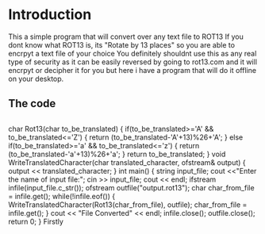 # Introduction
This a simple program that will convert over any text file to ROT13
If you dont know what ROT13 is, its "Rotate by 13 places" so you are able to encrpyt a text file of your choice
You definitely shouldnt use this as any real type of security as it can be easily reversed by going to rot13.com and it will encrpyt or decipher it for you but here i have a
program that will do it offline on your desktop.
## The code
##
char Rot13(char to_be_translated)
{
if(to_be_translated>='A' && to_be_translated<='Z')
{
return (to_be_translated-'A'+13)%26+'A';
}
else if(to_be_translated>='a' && to_be_translated<='z')
{
return (to_be_translated-'a'+13)%26+'a';
}
return to_be_translated;
}
void WriteTranslatedCharacter(char translated_character, ofstream& output)
{
output << translated_character;
}
int main()
{
string input_file;
cout <<"Enter the name of input file:";
cin >> input_file;
cout << endl;
ifstream infile(input_file.c_str());
ofstream outfile("output.rot13");
char char_from_file = infile.get();
while(!infile.eof())
{
WriteTranslatedCharacter(Rot13(char_from_file), outfile);
char_from_file = infile.get();
}
cout << "File Converted" << endl;
infile.close();
outfile.close();
return 0;
}
Firstly
